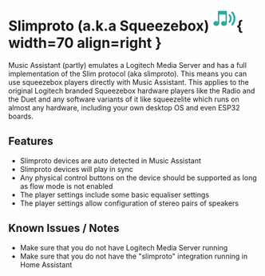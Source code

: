 # Slimproto (a.k.a Squeezebox) ![Preview image](../assets/icons/slim-icon.svg){ width=70 align=right }


Music Assistant (partly) emulates a Logitech Media Server and has a full implementation of the Slim protocol (aka slimproto).
This means you can use squeezebox players directly with Music Assistant. This applies to the original Logitech branded Squeezebox hardware players like the Radio and the Duet and any software variants of it like squeezelite which runs on almost any hardware, including your own desktop OS and even ESP32 boards.

## Features

- Slimproto devices are auto detected in Music Assistant
- Slimproto devices will play in sync
- Any physical control buttons on the device should be supported as long as flow mode is not enabled
- The player settings include some basic equaliser settings
- The player settings allow configuration of stereo pairs of speakers

## Known Issues / Notes

- Make sure that you do not have Logitech Media Server running
- Make sure that you do not have the "slimproto" integration running in Home Assistant
